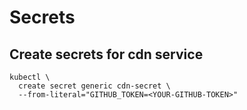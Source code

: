 # Secrets
## Create secrets for cdn service
```
kubectl \
  create secret generic cdn-secret \
  --from-literal="GITHUB_TOKEN=<YOUR-GITHUB-TOKEN>"
```
